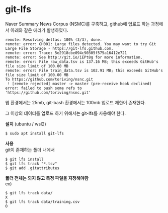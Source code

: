 # git-lfs
Naver Summary News Corpus (NSMC)를 구축하고, github에 업로드 하는 과정에서 아래와 같은 에러가 발생하였다.

```
remote: Resolving deltas: 100% (3/3), done.
remote: error: GH001: Large files detected. You may want to try Git Large File Storage - https://git-lfs.github.com.
remote: error: Trace: 5e2918cbe094c90305f575a16412e721
remote: error: See http://git.io/iEPt8g for more information.
remote: error: File raw_data.tsv is 137.16 MB; this exceeds GitHub's file size limit of 100.00 MB
remote: error: File train_data.tsv is 102.91 MB; this exceeds GitHub's file size limit of 100.00 MB
To https://github.com/toriving/nsnc.git
 ! [remote rejected] master -> master (pre-receive hook declined)
error: failed to push some refs to 'https://github.com/toriving/nsnc.git'
```

웹 환경에서는 25mb, git-bash 환경에서는 100mb 업로드 제한이 존재한다.

그 이상의 데이터를 업로드 하기 위해서는 git-lfs를 사용해야 한다.

**설치** (ubuntu / wsl2)
```
$ sudo apt install git-lfs
```

**사용**  
git이 존재하는 폴더 내에서
```
$ git lfs install
$ git lfs track "*.tsv"
$ git add .gitattributes
```
**폴더 전체는 되지 않고 특정 파일을 지정해야함**  
ex)  
```
$ git lfs track data/ 
X
$ git lfs track data/training.csv
O
```
